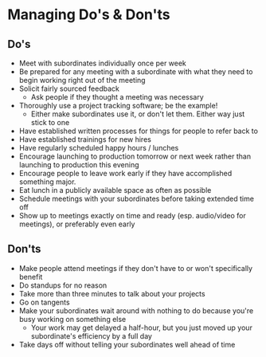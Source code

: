 # Managing Do's & Don'ts

## Do's
* Meet with subordinates individually once per week
* Be prepared for any meeting with a subordinate with what they need to begin working right out of the meeting
* Solicit fairly sourced feedback
    * Ask people if they thought a meeting was necessary 
* Thoroughly use a project tracking software; be the example!
    * Either make subordinates use it, or don't let them. Either way just stick to one
* Have established written processes for things for people to refer back to
* Have established trainings for new hires
* Have regularly scheduled happy hours / lunches
* Encourage launching to production tomorrow or next week rather than launching to production this evening
* Encourage people to leave work early if they have accomplished something major.
* Eat lunch in a publicly available space as often as possible
* Schedule meetings with your subordinates before taking extended time off
* Show up to meetings exactly on time and ready (esp. audio/video for meetings), or preferably even early


## Don'ts
* Make people attend meetings if they don't have to or won't specifically benefit
* Do standups for no reason
* Take more than three minutes to talk about your projects
* Go on tangents
* Make your subordinates wait around with nothing to do because you're busy working on something else
    * Your work may get delayed a half-hour, but you just moved up your subordinate's efficiency by a full day
* Take days off without telling your subordinates well ahead of time

